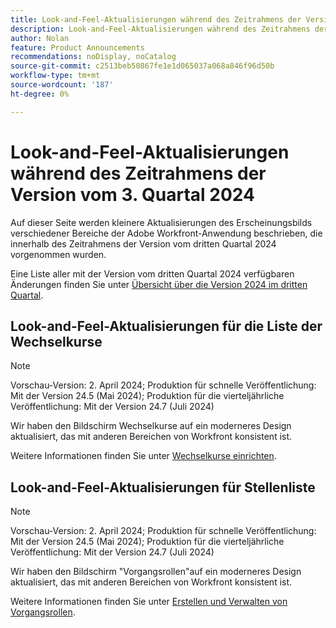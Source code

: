 ```yaml
---
title: Look-and-Feel-Aktualisierungen während des Zeitrahmens der Version vom 3. Quartal 2024
description: Look-and-Feel-Aktualisierungen während des Zeitrahmens der Version vom 3. Quartal 2024
author: Nolan
feature: Product Announcements
recommendations: noDisplay, noCatalog
source-git-commit: c2513beb50867fe1e1d065037a068a846f96d50b
workflow-type: tm+mt
source-wordcount: '187'
ht-degree: 0%

---
```


# Look-and-Feel-Aktualisierungen während des Zeitrahmens der Version vom 3. Quartal 2024

Auf dieser Seite werden kleinere Aktualisierungen des Erscheinungsbilds verschiedener Bereiche der Adobe Workfront-Anwendung beschrieben, die innerhalb des Zeitrahmens der Version vom dritten Quartal 2024 vorgenommen wurden.

Eine Liste aller mit der Version vom dritten Quartal 2024 verfügbaren Änderungen finden Sie unter [Übersicht über die Version 2024 im dritten Quartal](/help/quicksilver/product-announcements/product-releases/24-q3-release-activity/24-q3-release-overview.md).

## Look-and-Feel-Aktualisierungen für die Liste der Wechselkurse

>[!NOTE]
>
>Vorschau-Version: 2. April 2024; Produktion für schnelle Veröffentlichung: Mit der Version 24.5 (Mai 2024); Produktion für die vierteljährliche Veröffentlichung: Mit der Version 24.7 (Juli 2024)

Wir haben den Bildschirm Wechselkurse auf ein moderneres Design aktualisiert, das mit anderen Bereichen von Workfront konsistent ist.

Weitere Informationen finden Sie unter [Wechselkurse einrichten](/help/quicksilver/administration-and-setup/manage-workfront/exchange-rates/set-up-exchange-rates.md).

## Look-and-Feel-Aktualisierungen für Stellenliste

>[!NOTE]
>
>Vorschau-Version: 2. April 2024; Produktion für schnelle Veröffentlichung: Mit der Version 24.5 (Mai 2024); Produktion für die vierteljährliche Veröffentlichung: Mit der Version 24.7 (Juli 2024)

Wir haben den Bildschirm &quot;Vorgangsrollen&quot;auf ein moderneres Design aktualisiert, das mit anderen Bereichen von Workfront konsistent ist.

Weitere Informationen finden Sie unter [Erstellen und Verwalten von Vorgangsrollen](/help/quicksilver/administration-and-setup/set-up-workfront/organizational-setup/create-manage-job-roles.md).

